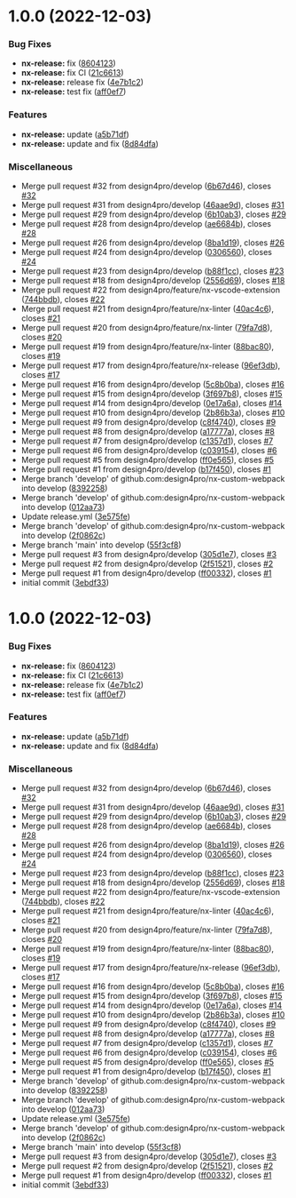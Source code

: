 # 1.0.0 (2022-12-03)

### Bug Fixes

- **nx-release:** fix ([8604123](https://github.com/design4pro/nx/commit/86041234b70d132be81bb63bf3252ce03ce61519))
- **nx-release:** fix CI ([21c6613](https://github.com/design4pro/nx/commit/21c6613dc094bf9e9210f5f2e161dcd8c2f88286))
- **nx-release:** release fix ([4e7b1c2](https://github.com/design4pro/nx/commit/4e7b1c2913444f0f22b691416169f5de46cd0e04))
- **nx-release:** test fix ([aff0ef7](https://github.com/design4pro/nx/commit/aff0ef7138b8f0b1e85efe8dae5f1105a2991957))

### Features

- **nx-release:** update ([a5b71df](https://github.com/design4pro/nx/commit/a5b71dfe2b838a85a4dbb0629d5e64048ec0d96f))
- **nx-release:** update and fix ([8d84dfa](https://github.com/design4pro/nx/commit/8d84dfa5c63fdfd61556c837db08fa355f7085ae))

### Miscellaneous

- Merge pull request #32 from design4pro/develop ([6b67d46](https://github.com/design4pro/nx/commit/6b67d4668138a141861f61ec8399f37a7a746b2d)), closes [#32](https://github.com/design4pro/nx/issues/32)
- Merge pull request #31 from design4pro/develop ([46aae9d](https://github.com/design4pro/nx/commit/46aae9d8d2a40aaad33605888204138bde813ef2)), closes [#31](https://github.com/design4pro/nx/issues/31)
- Merge pull request #29 from design4pro/develop ([6b10ab3](https://github.com/design4pro/nx/commit/6b10ab36a04e14cc9abed4b976ebe6ca5991fbec)), closes [#29](https://github.com/design4pro/nx/issues/29)
- Merge pull request #28 from design4pro/develop ([ae6684b](https://github.com/design4pro/nx/commit/ae6684b27a0a41ec54baddbc4a7685c4b00e544d)), closes [#28](https://github.com/design4pro/nx/issues/28)
- Merge pull request #26 from design4pro/develop ([8ba1d19](https://github.com/design4pro/nx/commit/8ba1d19db4513a6e205bfc974d3945557b90bc3b)), closes [#26](https://github.com/design4pro/nx/issues/26)
- Merge pull request #24 from design4pro/develop ([0306560](https://github.com/design4pro/nx/commit/0306560c5cf3d473c4762390e5dfd35572e641ef)), closes [#24](https://github.com/design4pro/nx/issues/24)
- Merge pull request #23 from design4pro/develop ([b88f1cc](https://github.com/design4pro/nx/commit/b88f1cc988b22d48103121b5ec19d6fac9fc8bd4)), closes [#23](https://github.com/design4pro/nx/issues/23)
- Merge pull request #18 from design4pro/develop ([2556d69](https://github.com/design4pro/nx/commit/2556d69c94e5ea872821eeb29ee5e36cdec2c2d1)), closes [#18](https://github.com/design4pro/nx/issues/18)
- Merge pull request #22 from design4pro/feature/nx-vscode-extension ([744bbdb](https://github.com/design4pro/nx/commit/744bbdb7b2f714980441e4032bf17c9ee3eb93ee)), closes [#22](https://github.com/design4pro/nx/issues/22)
- Merge pull request #21 from design4pro/feature/nx-linter ([40ac4c6](https://github.com/design4pro/nx/commit/40ac4c6ecafb6eaa974f3d6b7f7a0e3c4688500e)), closes [#21](https://github.com/design4pro/nx/issues/21)
- Merge pull request #20 from design4pro/feature/nx-linter ([79fa7d8](https://github.com/design4pro/nx/commit/79fa7d8667de68118bbfb5c5029c28d4818c56a3)), closes [#20](https://github.com/design4pro/nx/issues/20)
- Merge pull request #19 from design4pro/feature/nx-linter ([88bac80](https://github.com/design4pro/nx/commit/88bac802f00f1ea99e2d30c7a9d8844a2100ad2e)), closes [#19](https://github.com/design4pro/nx/issues/19)
- Merge pull request #17 from design4pro/feature/nx-release ([96ef3db](https://github.com/design4pro/nx/commit/96ef3db4adc22c40554bb06ffdc333cd54c1f259)), closes [#17](https://github.com/design4pro/nx/issues/17)
- Merge pull request #16 from design4pro/develop ([5c8b0ba](https://github.com/design4pro/nx/commit/5c8b0ba6d130b354ed0e6ba87903805e1530b4f5)), closes [#16](https://github.com/design4pro/nx/issues/16)
- Merge pull request #15 from design4pro/develop ([3f697b8](https://github.com/design4pro/nx/commit/3f697b8db8c2eadfdb13f123cc1e15f68d420bc7)), closes [#15](https://github.com/design4pro/nx/issues/15)
- Merge pull request #14 from design4pro/develop ([0e17a6a](https://github.com/design4pro/nx/commit/0e17a6a28afdf55c10aabf98a75a0c652e2a8056)), closes [#14](https://github.com/design4pro/nx/issues/14)
- Merge pull request #10 from design4pro/develop ([2b86b3a](https://github.com/design4pro/nx/commit/2b86b3a6cebd638fcc7432b0e3c49794332a871a)), closes [#10](https://github.com/design4pro/nx/issues/10)
- Merge pull request #9 from design4pro/develop ([c8f4740](https://github.com/design4pro/nx/commit/c8f47400faef5686c1fe98d31bf9100b387c8e24)), closes [#9](https://github.com/design4pro/nx/issues/9)
- Merge pull request #8 from design4pro/develop ([a17777a](https://github.com/design4pro/nx/commit/a17777a08e808f0d5bfd3e9c19c3c148427963cc)), closes [#8](https://github.com/design4pro/nx/issues/8)
- Merge pull request #7 from design4pro/develop ([c1357d1](https://github.com/design4pro/nx/commit/c1357d15cca8112f99b0890be1a45a4caedbd4e1)), closes [#7](https://github.com/design4pro/nx/issues/7)
- Merge pull request #6 from design4pro/develop ([c039154](https://github.com/design4pro/nx/commit/c039154d646d9208146fec9c36df6a737f478c9c)), closes [#6](https://github.com/design4pro/nx/issues/6)
- Merge pull request #5 from design4pro/develop ([ff0e565](https://github.com/design4pro/nx/commit/ff0e565896789696220106ee032b63aa0b5bd073)), closes [#5](https://github.com/design4pro/nx/issues/5)
- Merge pull request #1 from design4pro/develop ([b17f450](https://github.com/design4pro/nx/commit/b17f450f5c9ce953aa98eecb36007de1bfdd3215)), closes [#1](https://github.com/design4pro/nx/issues/1)
- Merge branch 'develop' of github.com:design4pro/nx-custom-webpack into develop ([8392258](https://github.com/design4pro/nx/commit/839225881c486f980444b701ca44a81f3c0416ea))
- Merge branch 'develop' of github.com:design4pro/nx-custom-webpack into develop ([012aa73](https://github.com/design4pro/nx/commit/012aa73e0562d29c02d4c5aaaa3da676c56110ef))
- Update release.yml ([3e575fe](https://github.com/design4pro/nx/commit/3e575febf5652f760dca18bedb7b8726852c9e75))
- Merge branch 'develop' of github.com:design4pro/nx-custom-webpack into develop ([2f0862c](https://github.com/design4pro/nx/commit/2f0862c45ae765e122f65bc37aef008f6f332921))
- Merge branch 'main' into develop ([55f3cf8](https://github.com/design4pro/nx/commit/55f3cf8e6432af9e777107f900de371ced5bbae5))
- Merge pull request #3 from design4pro/develop ([305d1e7](https://github.com/design4pro/nx/commit/305d1e756c57eeb71e2709a04849236926f8ba58)), closes [#3](https://github.com/design4pro/nx/issues/3)
- Merge pull request #2 from design4pro/develop ([2f51521](https://github.com/design4pro/nx/commit/2f51521673f0af573a3c49540dd7dfe4e9d687e5)), closes [#2](https://github.com/design4pro/nx/issues/2)
- Merge pull request #1 from design4pro/develop ([ff00332](https://github.com/design4pro/nx/commit/ff00332a8d49092a74c188d8be328a553308a172)), closes [#1](https://github.com/design4pro/nx/issues/1)
- initial commit ([3ebdf33](https://github.com/design4pro/nx/commit/3ebdf332d76b43da6ace33909d0df6f3f78d9552))

# 1.0.0 (2022-12-03)

### Bug Fixes

- **nx-release:** fix ([8604123](https://github.com/design4pro/nx/commit/86041234b70d132be81bb63bf3252ce03ce61519))
- **nx-release:** fix CI ([21c6613](https://github.com/design4pro/nx/commit/21c6613dc094bf9e9210f5f2e161dcd8c2f88286))
- **nx-release:** release fix ([4e7b1c2](https://github.com/design4pro/nx/commit/4e7b1c2913444f0f22b691416169f5de46cd0e04))
- **nx-release:** test fix ([aff0ef7](https://github.com/design4pro/nx/commit/aff0ef7138b8f0b1e85efe8dae5f1105a2991957))

### Features

- **nx-release:** update ([a5b71df](https://github.com/design4pro/nx/commit/a5b71dfe2b838a85a4dbb0629d5e64048ec0d96f))
- **nx-release:** update and fix ([8d84dfa](https://github.com/design4pro/nx/commit/8d84dfa5c63fdfd61556c837db08fa355f7085ae))

### Miscellaneous

- Merge pull request #32 from design4pro/develop ([6b67d46](https://github.com/design4pro/nx/commit/6b67d4668138a141861f61ec8399f37a7a746b2d)), closes [#32](https://github.com/design4pro/nx/issues/32)
- Merge pull request #31 from design4pro/develop ([46aae9d](https://github.com/design4pro/nx/commit/46aae9d8d2a40aaad33605888204138bde813ef2)), closes [#31](https://github.com/design4pro/nx/issues/31)
- Merge pull request #29 from design4pro/develop ([6b10ab3](https://github.com/design4pro/nx/commit/6b10ab36a04e14cc9abed4b976ebe6ca5991fbec)), closes [#29](https://github.com/design4pro/nx/issues/29)
- Merge pull request #28 from design4pro/develop ([ae6684b](https://github.com/design4pro/nx/commit/ae6684b27a0a41ec54baddbc4a7685c4b00e544d)), closes [#28](https://github.com/design4pro/nx/issues/28)
- Merge pull request #26 from design4pro/develop ([8ba1d19](https://github.com/design4pro/nx/commit/8ba1d19db4513a6e205bfc974d3945557b90bc3b)), closes [#26](https://github.com/design4pro/nx/issues/26)
- Merge pull request #24 from design4pro/develop ([0306560](https://github.com/design4pro/nx/commit/0306560c5cf3d473c4762390e5dfd35572e641ef)), closes [#24](https://github.com/design4pro/nx/issues/24)
- Merge pull request #23 from design4pro/develop ([b88f1cc](https://github.com/design4pro/nx/commit/b88f1cc988b22d48103121b5ec19d6fac9fc8bd4)), closes [#23](https://github.com/design4pro/nx/issues/23)
- Merge pull request #18 from design4pro/develop ([2556d69](https://github.com/design4pro/nx/commit/2556d69c94e5ea872821eeb29ee5e36cdec2c2d1)), closes [#18](https://github.com/design4pro/nx/issues/18)
- Merge pull request #22 from design4pro/feature/nx-vscode-extension ([744bbdb](https://github.com/design4pro/nx/commit/744bbdb7b2f714980441e4032bf17c9ee3eb93ee)), closes [#22](https://github.com/design4pro/nx/issues/22)
- Merge pull request #21 from design4pro/feature/nx-linter ([40ac4c6](https://github.com/design4pro/nx/commit/40ac4c6ecafb6eaa974f3d6b7f7a0e3c4688500e)), closes [#21](https://github.com/design4pro/nx/issues/21)
- Merge pull request #20 from design4pro/feature/nx-linter ([79fa7d8](https://github.com/design4pro/nx/commit/79fa7d8667de68118bbfb5c5029c28d4818c56a3)), closes [#20](https://github.com/design4pro/nx/issues/20)
- Merge pull request #19 from design4pro/feature/nx-linter ([88bac80](https://github.com/design4pro/nx/commit/88bac802f00f1ea99e2d30c7a9d8844a2100ad2e)), closes [#19](https://github.com/design4pro/nx/issues/19)
- Merge pull request #17 from design4pro/feature/nx-release ([96ef3db](https://github.com/design4pro/nx/commit/96ef3db4adc22c40554bb06ffdc333cd54c1f259)), closes [#17](https://github.com/design4pro/nx/issues/17)
- Merge pull request #16 from design4pro/develop ([5c8b0ba](https://github.com/design4pro/nx/commit/5c8b0ba6d130b354ed0e6ba87903805e1530b4f5)), closes [#16](https://github.com/design4pro/nx/issues/16)
- Merge pull request #15 from design4pro/develop ([3f697b8](https://github.com/design4pro/nx/commit/3f697b8db8c2eadfdb13f123cc1e15f68d420bc7)), closes [#15](https://github.com/design4pro/nx/issues/15)
- Merge pull request #14 from design4pro/develop ([0e17a6a](https://github.com/design4pro/nx/commit/0e17a6a28afdf55c10aabf98a75a0c652e2a8056)), closes [#14](https://github.com/design4pro/nx/issues/14)
- Merge pull request #10 from design4pro/develop ([2b86b3a](https://github.com/design4pro/nx/commit/2b86b3a6cebd638fcc7432b0e3c49794332a871a)), closes [#10](https://github.com/design4pro/nx/issues/10)
- Merge pull request #9 from design4pro/develop ([c8f4740](https://github.com/design4pro/nx/commit/c8f47400faef5686c1fe98d31bf9100b387c8e24)), closes [#9](https://github.com/design4pro/nx/issues/9)
- Merge pull request #8 from design4pro/develop ([a17777a](https://github.com/design4pro/nx/commit/a17777a08e808f0d5bfd3e9c19c3c148427963cc)), closes [#8](https://github.com/design4pro/nx/issues/8)
- Merge pull request #7 from design4pro/develop ([c1357d1](https://github.com/design4pro/nx/commit/c1357d15cca8112f99b0890be1a45a4caedbd4e1)), closes [#7](https://github.com/design4pro/nx/issues/7)
- Merge pull request #6 from design4pro/develop ([c039154](https://github.com/design4pro/nx/commit/c039154d646d9208146fec9c36df6a737f478c9c)), closes [#6](https://github.com/design4pro/nx/issues/6)
- Merge pull request #5 from design4pro/develop ([ff0e565](https://github.com/design4pro/nx/commit/ff0e565896789696220106ee032b63aa0b5bd073)), closes [#5](https://github.com/design4pro/nx/issues/5)
- Merge pull request #1 from design4pro/develop ([b17f450](https://github.com/design4pro/nx/commit/b17f450f5c9ce953aa98eecb36007de1bfdd3215)), closes [#1](https://github.com/design4pro/nx/issues/1)
- Merge branch 'develop' of github.com:design4pro/nx-custom-webpack into develop ([8392258](https://github.com/design4pro/nx/commit/839225881c486f980444b701ca44a81f3c0416ea))
- Merge branch 'develop' of github.com:design4pro/nx-custom-webpack into develop ([012aa73](https://github.com/design4pro/nx/commit/012aa73e0562d29c02d4c5aaaa3da676c56110ef))
- Update release.yml ([3e575fe](https://github.com/design4pro/nx/commit/3e575febf5652f760dca18bedb7b8726852c9e75))
- Merge branch 'develop' of github.com:design4pro/nx-custom-webpack into develop ([2f0862c](https://github.com/design4pro/nx/commit/2f0862c45ae765e122f65bc37aef008f6f332921))
- Merge branch 'main' into develop ([55f3cf8](https://github.com/design4pro/nx/commit/55f3cf8e6432af9e777107f900de371ced5bbae5))
- Merge pull request #3 from design4pro/develop ([305d1e7](https://github.com/design4pro/nx/commit/305d1e756c57eeb71e2709a04849236926f8ba58)), closes [#3](https://github.com/design4pro/nx/issues/3)
- Merge pull request #2 from design4pro/develop ([2f51521](https://github.com/design4pro/nx/commit/2f51521673f0af573a3c49540dd7dfe4e9d687e5)), closes [#2](https://github.com/design4pro/nx/issues/2)
- Merge pull request #1 from design4pro/develop ([ff00332](https://github.com/design4pro/nx/commit/ff00332a8d49092a74c188d8be328a553308a172)), closes [#1](https://github.com/design4pro/nx/issues/1)
- initial commit ([3ebdf33](https://github.com/design4pro/nx/commit/3ebdf332d76b43da6ace33909d0df6f3f78d9552))
